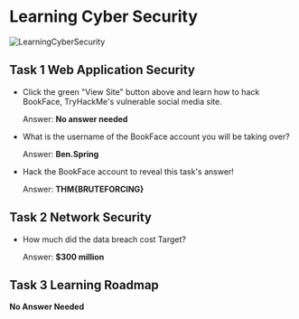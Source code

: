 # Learning Cyber Security

![LearningCyberSecurity](https://user-images.githubusercontent.com/51766689/138589824-f42ff3cc-a274-4b4b-8495-1c9c3f7bdb4b.PNG)

## Task 1 Web Application Security

* Click the green "View Site" button above and learn how to hack BookFace, TryHackMe's vulnerable social media site.

    Answer: **No answer needed**

* What is the username of the BookFace account you will be taking over?

    Answer: **Ben.Spring**

* Hack the BookFace account to reveal this task's answer!

    Answer: **THM{BRUTEFORCING}**

## Task 2 Network Security

* How much did the data breach cost Target?

    Answer: **$300 million**

## Task 3 Learning Roadmap

 **No Answer Needed**